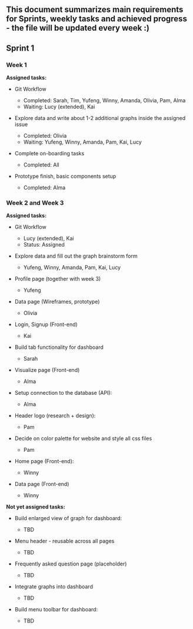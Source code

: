 ## This document summarizes main requirements for Sprints, weekly tasks and achieved progress - the file will be updated every week :)

## Sprint 1

### Week 1

**Assigned tasks:**

- Git Workflow

  - Completed: Sarah, Tim, Yufeng, Winny, Amanda, Olivia, Pam, Alma
  - Waiting: Lucy (extended), Kai

- Explore data and write about 1-2 additional graphs inside the assigned issue

  - Completed: Olivia
  - Waiting: Yufeng, Winny, Amanda, Pam, Kai, Lucy

- Complete on-boarding tasks

  - Completed: All

- Prototype finish, basic components setup
  - Completed: Alma

### Week 2 and Week 3

**Assigned tasks:**

- Git Workflow

  - Lucy (extended), Kai
  - Status: Assigned

- Explore data and fill out the graph brainstorm form

  - Yufeng, Winny, Amanda, Pam, Kai, Lucy

- Profile page (together with week 3)

  - Yufeng

- Data page (Wireframes, prototype)

  - Olivia

- Login, Signup (Front-end)

  - Kai

- Build tab functionality for dashboard

  - Sarah

- Visualize page (Front-end)

  - Alma

- Setup connection to the database (API):

  - Alma

- Header logo (research + design):

  - Pam

- Decide on color palette for website and style all css files

  - Pam

- Home page (Front-end):

  - Winny

- Data page (Front-end)

  - Winny


**Not yet assigned tasks:**

- Build enlarged view of graph for dashboard:

  - TBD

- Menu header - reusable across all pages

  - TBD

- Frequently asked question page (placeholder)

  - TBD

- Integrate graphs into dashboard

  - TBD

- Build menu toolbar for dashboard:

  - TBD
